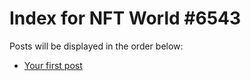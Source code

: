 # Index for NFT World #6543
Posts will be displayed in the order below:

- [Your first post](./001-first.md)

